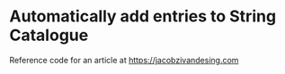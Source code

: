 # Automatically add entries to String Catalogue

Reference code for an article at https://jacobzivandesing.com